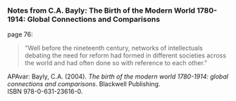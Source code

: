 ### Notes from C.A. Bayly: The Birth of the Modern World 1780-1914: Global Connections and Comparisons

page 76:
>"Well before the nineteenth century, networks of intellectuals debating the need for reform had formed in different societies across the world and had often done so with reference to each other."


APAvar: Bayly, C.A. (2004). _The birth of the modern world 1780-1914: global connections and comparisons_. Blackwell Publishing.  
ISBN 978-0-631-23616-0.
